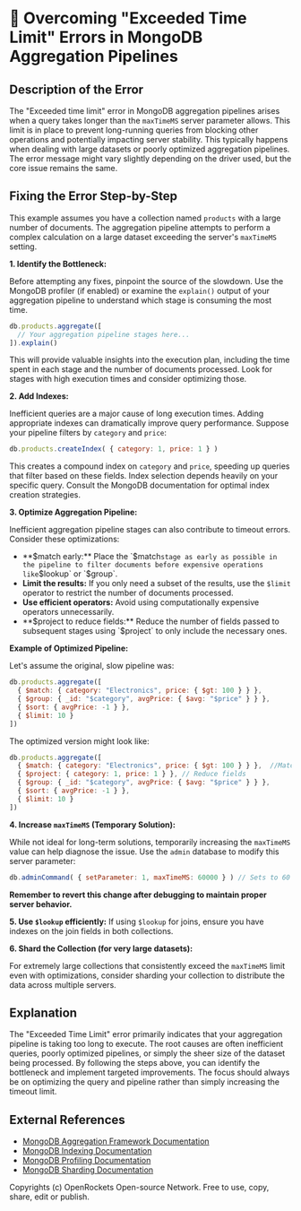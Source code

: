 # 🐞 Overcoming "Exceeded Time Limit" Errors in MongoDB Aggregation Pipelines


## Description of the Error

The "Exceeded time limit" error in MongoDB aggregation pipelines arises when a query takes longer than the `maxTimeMS` server parameter allows. This limit is in place to prevent long-running queries from blocking other operations and potentially impacting server stability.  This typically happens when dealing with large datasets or poorly optimized aggregation pipelines. The error message might vary slightly depending on the driver used, but the core issue remains the same.

## Fixing the Error Step-by-Step

This example assumes you have a collection named `products` with a large number of documents.  The aggregation pipeline attempts to perform a complex calculation on a large dataset exceeding the server's `maxTimeMS` setting.


**1. Identify the Bottleneck:**

Before attempting any fixes, pinpoint the source of the slowdown. Use the MongoDB profiler (if enabled) or examine the `explain()` output of your aggregation pipeline to understand which stage is consuming the most time.

```javascript
db.products.aggregate([
  // Your aggregation pipeline stages here...
]).explain()
```

This will provide valuable insights into the execution plan, including the time spent in each stage and the number of documents processed. Look for stages with high execution times and consider optimizing those.


**2. Add Indexes:**

Inefficient queries are a major cause of long execution times. Adding appropriate indexes can dramatically improve query performance.  Suppose your pipeline filters by `category` and `price`:

```javascript
db.products.createIndex( { category: 1, price: 1 } )
```

This creates a compound index on `category` and `price`, speeding up queries that filter based on these fields.  Index selection depends heavily on your specific query.  Consult the MongoDB documentation for optimal index creation strategies.


**3. Optimize Aggregation Pipeline:**

Inefficient aggregation pipeline stages can also contribute to timeout errors.  Consider these optimizations:

* **$match early:** Place the `$match` stage as early as possible in the pipeline to filter documents before expensive operations like `$lookup` or `$group`.
* **Limit the results:** If you only need a subset of the results, use the `$limit` operator to restrict the number of documents processed.
* **Use efficient operators:** Avoid using computationally expensive operators unnecessarily.
* **$project to reduce fields:**  Reduce the number of fields passed to subsequent stages using `$project` to only include the necessary ones.

**Example of Optimized Pipeline:**

Let's assume the original, slow pipeline was:

```javascript
db.products.aggregate([
  { $match: { category: "Electronics", price: { $gt: 100 } } },
  { $group: { _id: "$category", avgPrice: { $avg: "$price" } } },
  { $sort: { avgPrice: -1 } },
  { $limit: 10 }
])
```

The optimized version might look like:

```javascript
db.products.aggregate([
  { $match: { category: "Electronics", price: { $gt: 100 } } },  //Match early
  { $project: { category: 1, price: 1 } }, // Reduce fields
  { $group: { _id: "$category", avgPrice: { $avg: "$price" } } },
  { $sort: { avgPrice: -1 } },
  { $limit: 10 }
])
```


**4. Increase `maxTimeMS` (Temporary Solution):**

While not ideal for long-term solutions, temporarily increasing the `maxTimeMS` value can help diagnose the issue.  Use the `admin` database to modify this server parameter:

```javascript
db.adminCommand( { setParameter: 1, maxTimeMS: 60000 } ) // Sets to 60 seconds
```

**Remember to revert this change after debugging to maintain proper server behavior.**

**5. Use `$lookup` efficiently:**  If using `$lookup` for joins, ensure you have indexes on the join fields in both collections.

**6. Shard the Collection (for very large datasets):**

For extremely large collections that consistently exceed the `maxTimeMS` limit even with optimizations, consider sharding your collection to distribute the data across multiple servers.


## Explanation

The "Exceeded Time Limit" error primarily indicates that your aggregation pipeline is taking too long to execute. The root causes are often inefficient queries, poorly optimized pipelines, or simply the sheer size of the dataset being processed.  By following the steps above, you can identify the bottleneck and implement targeted improvements.  The focus should always be on optimizing the query and pipeline rather than simply increasing the timeout limit.


## External References

* [MongoDB Aggregation Framework Documentation](https://www.mongodb.com/docs/manual/aggregation/)
* [MongoDB Indexing Documentation](https://www.mongodb.com/docs/manual/indexes/)
* [MongoDB Profiling Documentation](https://www.mongodb.com/docs/manual/reference/method/db.adminCommand.profile/)
* [MongoDB Sharding Documentation](https://www.mongodb.com/docs/manual/sharding/)


Copyrights (c) OpenRockets Open-source Network. Free to use, copy, share, edit or publish.

